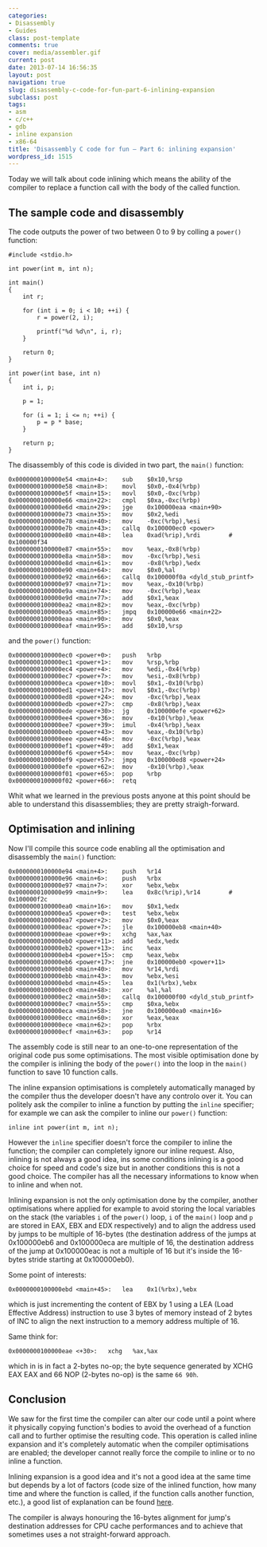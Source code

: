 ```yaml
---
categories:
- Disassembly
- Guides
class: post-template
comments: true
cover: media/assembler.gif
current: post
date: 2013-07-14 16:56:35
layout: post
navigation: true
slug: disassembly-c-code-for-fun-part-6-inlining-expansion
subclass: post
tags:
- asm
- c/c++
- gdb
- inline expansion
- x86-64
title: 'Disassembly C code for fun – Part 6: inlining expansion'
wordpress_id: 1515
---
```


Today we will talk about code inlining which means the ability of the compiler to replace a function call with the body of the called function.

<!-- more -->

## The sample code and disassembly

The code outputs the power of two between 0 to 9 by colling a `power()` function:

    #include <stdio.h>

    int power(int m, int n);

    int main()
    {
        int r;

        for (int i = 0; i < 10; ++i) {
            r = power(2, i);

            printf("%d %d\n", i, r);
        }

        return 0;
    }

    int power(int base, int n)
    {
        int i, p;

        p = 1;

        for (i = 1; i <= n; ++i) {
            p = p * base;
        }

        return p;
    }

The disassembly of this code is divided in two part, the `main()` function:

    0x0000000100000e54 <main+4>:    sub    $0x10,%rsp
    0x0000000100000e58 <main+8>:    movl   $0x0,-0x4(%rbp)
    0x0000000100000e5f <main+15>:   movl   $0x0,-0xc(%rbp)
    0x0000000100000e66 <main+22>:   cmpl   $0xa,-0xc(%rbp)
    0x0000000100000e6d <main+29>:   jge    0x100000eaa <main+90>
    0x0000000100000e73 <main+35>:   mov    $0x2,%edi
    0x0000000100000e78 <main+40>:   mov    -0xc(%rbp),%esi
    0x0000000100000e7b <main+43>:   callq  0x100000ec0 <power>
    0x0000000100000e80 <main+48>:   lea    0xad(%rip),%rdi        # 0x100000f34
    0x0000000100000e87 <main+55>:   mov    %eax,-0x8(%rbp)
    0x0000000100000e8a <main+58>:   mov    -0xc(%rbp),%esi
    0x0000000100000e8d <main+61>:   mov    -0x8(%rbp),%edx
    0x0000000100000e90 <main+64>:   mov    $0x0,%al
    0x0000000100000e92 <main+66>:   callq  0x100000f0a <dyld_stub_printf>
    0x0000000100000e97 <main+71>:   mov    %eax,-0x10(%rbp)
    0x0000000100000e9a <main+74>:   mov    -0xc(%rbp),%eax
    0x0000000100000e9d <main+77>:   add    $0x1,%eax
    0x0000000100000ea2 <main+82>:   mov    %eax,-0xc(%rbp)
    0x0000000100000ea5 <main+85>:   jmpq   0x100000e66 <main+22>
    0x0000000100000eaa <main+90>:   mov    $0x0,%eax
    0x0000000100000eaf <main+95>:   add    $0x10,%rsp

and the `power()` function:

    0x0000000100000ec0 <power+0>:   push   %rbp
    0x0000000100000ec1 <power+1>:   mov    %rsp,%rbp
    0x0000000100000ec4 <power+4>:   mov    %edi,-0x4(%rbp)
    0x0000000100000ec7 <power+7>:   mov    %esi,-0x8(%rbp)
    0x0000000100000eca <power+10>:  movl   $0x1,-0x10(%rbp)
    0x0000000100000ed1 <power+17>:  movl   $0x1,-0xc(%rbp)
    0x0000000100000ed8 <power+24>:  mov    -0xc(%rbp),%eax
    0x0000000100000edb <power+27>:  cmp    -0x8(%rbp),%eax
    0x0000000100000ede <power+30>:  jg     0x100000efe <power+62>
    0x0000000100000ee4 <power+36>:  mov    -0x10(%rbp),%eax
    0x0000000100000ee7 <power+39>:  imul   -0x4(%rbp),%eax
    0x0000000100000eeb <power+43>:  mov    %eax,-0x10(%rbp)
    0x0000000100000eee <power+46>:  mov    -0xc(%rbp),%eax
    0x0000000100000ef1 <power+49>:  add    $0x1,%eax
    0x0000000100000ef6 <power+54>:  mov    %eax,-0xc(%rbp)
    0x0000000100000ef9 <power+57>:  jmpq   0x100000ed8 <power+24>
    0x0000000100000efe <power+62>:  mov    -0x10(%rbp),%eax
    0x0000000100000f01 <power+65>:  pop    %rbp
    0x0000000100000f02 <power+66>:  retq

Whit what we learned in the previous posts anyone at this point should be able to understand this disassemblies; they are pretty straigh-forward.

## Optimisation and inlining

Now I'll compile this source code enabling all the optimisation and disassembly the `main()` function:

    0x0000000100000e94 <main+4>:    push   %r14
    0x0000000100000e96 <main+6>:    push   %rbx
    0x0000000100000e97 <main+7>:    xor    %ebx,%ebx
    0x0000000100000e99 <main+9>:    lea    0x8c(%rip),%r14        # 0x100000f2c
    0x0000000100000ea0 <main+16>:   mov    $0x1,%edx
    0x0000000100000ea5 <power+0>:   test   %ebx,%ebx
    0x0000000100000ea7 <power+2>:   mov    $0x0,%eax
    0x0000000100000eac <power+7>:   jle    0x100000eb8 <main+40>
    0x0000000100000eae <power+9>:   xchg   %ax,%ax
    0x0000000100000eb0 <power+11>:  add    %edx,%edx
    0x0000000100000eb2 <power+13>:  inc    %eax
    0x0000000100000eb4 <power+15>:  cmp    %eax,%ebx
    0x0000000100000eb6 <power+17>:  jne    0x100000eb0 <power+11>
    0x0000000100000eb8 <main+40>:   mov    %r14,%rdi
    0x0000000100000ebb <main+43>:   mov    %ebx,%esi
    0x0000000100000ebd <main+45>:   lea    0x1(%rbx),%ebx
    0x0000000100000ec0 <main+48>:   xor    %al,%al
    0x0000000100000ec2 <main+50>:   callq  0x100000f00 <dyld_stub_printf>
    0x0000000100000ec7 <main+55>:   cmp    $0xa,%ebx
    0x0000000100000eca <main+58>:   jne    0x100000ea0 <main+16>
    0x0000000100000ecc <main+60>:   xor    %eax,%eax
    0x0000000100000ece <main+62>:   pop    %rbx
    0x0000000100000ecf <main+63>:   pop    %r14

The assembly code is still near to an one-to-one representation of the original code pus some optimisations. The most visible optimisation done by the compiler is inlining the body of the `power()` into the loop in the `main()` function to save 10 function calls.

The inline expansion optimisations is completely automatically managed by the compiler thus the developer doesn't have any controlo over it. You can politely ask the compiler to inline a function by putting the `inline` specifier; for example we can ask the compiler to inline our `power()` function:

    inline int power(int m, int n);

However the `inline` specifier doesn't force the compiler to inline the function; the compiler can completely ignore our inline request. Also, inlining is not always a good idea, ins some conditions inlining is a good choice for speed and code's size but in another conditions this is not a good choice. The compiler has all the necessary informations to know when to inline and when not.

Inlining expansion is not the only optimisation done by the compiler, another optimisations where applied for example to avoid storing the local variables on the stack (the variables  `i` of the `power()` loop, `i` of the `main()` loop and `p` are stored in EAX, EBX and EDX respectively) and to align the address used by jumps to be multiple of 16-bytes (the destination address of the jumps at 0x100000eb6 and 0x100000eca are multiple of 16, the destination address of the jump at 0x100000eac is not a multiple of 16 but it's inside the 16-bytes stride starting at 0x100000eb0).

Some point of interests:

    0x0000000100000ebd <main+45>:   lea    0x1(%rbx),%ebx

which is just incrementing the content of EBX by 1 using a LEA (Load Effective Address) instruction to use 3 bytes of memory instead of 2 bytes of INC to align the next instruction to a memory address multiple of 16.

Same think for:

    0x0000000100000eae <+30>:   xchg   %ax,%ax

which in is in fact a 2-bytes no-op; the byte sequence generated by XCHG EAX EAX and 66 NOP (2-bytes no-op) is the same `66 90h`.

## Conclusion

We saw for the first time the compiler can alter our code until a point where it physically copying function's bodies to avoid the overhead of a function call and to further optimise the resulting code. This operation is called inline expansion and it's completely automatic when the compiler optimisations are enabled; the developer cannot really force the compile to inline or to no inline a function.

Inlining expansion is a good idea and it's not a good idea at the same time but depends by a lot of factors (code size of the inlined function, how many time and where the function is called, if the function calls another function, etc.), a good list of explanation can be found [here](http://www.parashift.com/c++-faq/inline-and-perf.html).

The compiler is always honouring the 16-bytes alignment for jump's destination addresses for CPU cache performances and to achieve that sometimes uses a not straight-forward approach.
